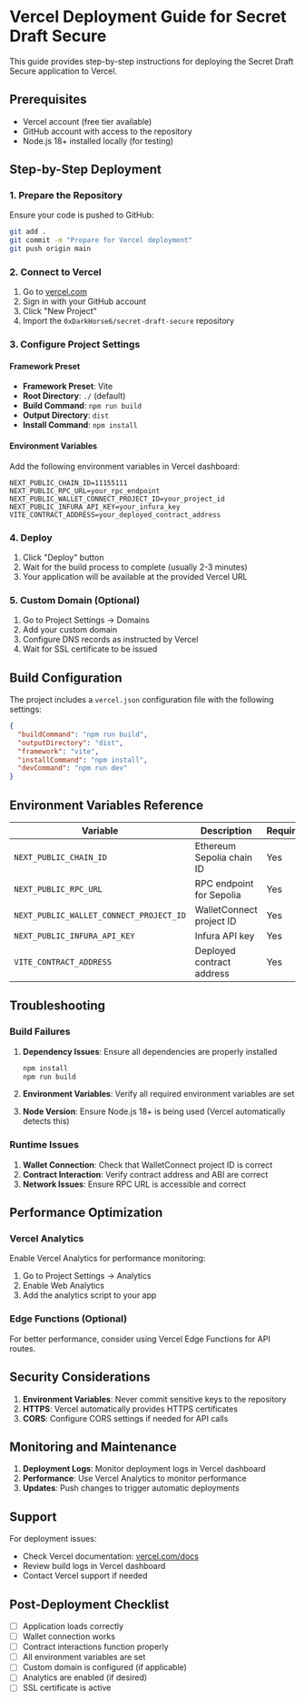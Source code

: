 # Vercel Deployment Guide for Secret Draft Secure

This guide provides step-by-step instructions for deploying the Secret Draft Secure application to Vercel.

## Prerequisites

- Vercel account (free tier available)
- GitHub account with access to the repository
- Node.js 18+ installed locally (for testing)

## Step-by-Step Deployment

### 1. Prepare the Repository

Ensure your code is pushed to GitHub:
```bash
git add .
git commit -m "Prepare for Vercel deployment"
git push origin main
```

### 2. Connect to Vercel

1. Go to [vercel.com](https://vercel.com)
2. Sign in with your GitHub account
3. Click "New Project"
4. Import the `0xDarkHorse6/secret-draft-secure` repository

### 3. Configure Project Settings

#### Framework Preset
- **Framework Preset**: Vite
- **Root Directory**: `./` (default)
- **Build Command**: `npm run build`
- **Output Directory**: `dist`
- **Install Command**: `npm install`

#### Environment Variables
Add the following environment variables in Vercel dashboard:

```
NEXT_PUBLIC_CHAIN_ID=11155111
NEXT_PUBLIC_RPC_URL=your_rpc_endpoint
NEXT_PUBLIC_WALLET_CONNECT_PROJECT_ID=your_project_id
NEXT_PUBLIC_INFURA_API_KEY=your_infura_key
VITE_CONTRACT_ADDRESS=your_deployed_contract_address
```

### 4. Deploy

1. Click "Deploy" button
2. Wait for the build process to complete (usually 2-3 minutes)
3. Your application will be available at the provided Vercel URL

### 5. Custom Domain (Optional)

1. Go to Project Settings → Domains
2. Add your custom domain
3. Configure DNS records as instructed by Vercel
4. Wait for SSL certificate to be issued

## Build Configuration

The project includes a `vercel.json` configuration file with the following settings:

```json
{
  "buildCommand": "npm run build",
  "outputDirectory": "dist",
  "framework": "vite",
  "installCommand": "npm install",
  "devCommand": "npm run dev"
}
```

## Environment Variables Reference

| Variable | Description | Required |
|----------|-------------|----------|
| `NEXT_PUBLIC_CHAIN_ID` | Ethereum Sepolia chain ID | Yes |
| `NEXT_PUBLIC_RPC_URL` | RPC endpoint for Sepolia | Yes |
| `NEXT_PUBLIC_WALLET_CONNECT_PROJECT_ID` | WalletConnect project ID | Yes |
| `NEXT_PUBLIC_INFURA_API_KEY` | Infura API key | Yes |
| `VITE_CONTRACT_ADDRESS` | Deployed contract address | Yes |

## Troubleshooting

### Build Failures

1. **Dependency Issues**: Ensure all dependencies are properly installed
   ```bash
   npm install
   npm run build
   ```

2. **Environment Variables**: Verify all required environment variables are set

3. **Node Version**: Ensure Node.js 18+ is being used (Vercel automatically detects this)

### Runtime Issues

1. **Wallet Connection**: Check that WalletConnect project ID is correct
2. **Contract Interaction**: Verify contract address and ABI are correct
3. **Network Issues**: Ensure RPC URL is accessible and correct

## Performance Optimization

### Vercel Analytics
Enable Vercel Analytics for performance monitoring:
1. Go to Project Settings → Analytics
2. Enable Web Analytics
3. Add the analytics script to your app

### Edge Functions (Optional)
For better performance, consider using Vercel Edge Functions for API routes.

## Security Considerations

1. **Environment Variables**: Never commit sensitive keys to the repository
2. **HTTPS**: Vercel automatically provides HTTPS certificates
3. **CORS**: Configure CORS settings if needed for API calls

## Monitoring and Maintenance

1. **Deployment Logs**: Monitor deployment logs in Vercel dashboard
2. **Performance**: Use Vercel Analytics to monitor performance
3. **Updates**: Push changes to trigger automatic deployments

## Support

For deployment issues:
- Check Vercel documentation: [vercel.com/docs](https://vercel.com/docs)
- Review build logs in Vercel dashboard
- Contact Vercel support if needed

## Post-Deployment Checklist

- [ ] Application loads correctly
- [ ] Wallet connection works
- [ ] Contract interactions function properly
- [ ] All environment variables are set
- [ ] Custom domain is configured (if applicable)
- [ ] Analytics are enabled (if desired)
- [ ] SSL certificate is active
